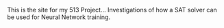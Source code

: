 This is the site for my 513 Project... Investigations of how a SAT solver can be used for Neural Network training.